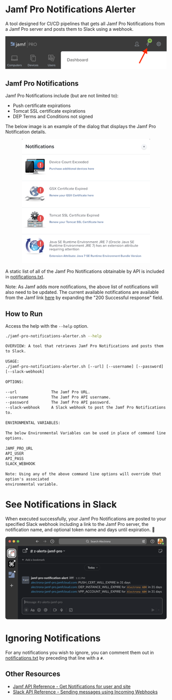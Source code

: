 # Jamf Pro Notifications Alerter

A tool designed for CI/CD pipelines that gets all Jamf Pro Notifications from a Jamf Pro server and posts them to Slack using a webhook.

![Jamf Pro Notifications in toolbar](images/jamf-pro-notifications-in-toolbar.png)

## Jamf Pro Notifications

Jamf Pro Notifications include (but are not limited to):
- Push certificate expirations
- Tomcat SSL certificate expirations
- DEP Terms and Conditions not signed

The below image is an example of the dialog that displays the Jamf Pro Notification details.

<center><img alt="Jamf Pro Notifications Dialog" src="images/jamf-pro-notifications-dialog.png" width="400"></center>

A static list of all of the Jamf Pro Notifications obtainable by API is included in [notifications.txt](notifications.txt).

Note: As Jamf adds more notifications, the above list of notifications will also need to be updated. The current available notifications are available from the Jamf link [here](#other-resources) by expanding the "200 Successful response" field.

## How to Run

Access the help with the `--help` option.

```sh
./jamf-pro-notifications-alerter.sh --help
```

```
OVERVIEW: A tool that retrieves Jamf Pro Notifications and posts them to Slack.

USAGE:
./jamf-pro-notifications-alerter.sh [--url] [--username] [--password] [--slack-webhook]

OPTIONS: 

--url               The Jamf Pro URL.
--username          The Jamf Pro API username.
--password          The Jamf Pro API password.
--slack-webhook     A Slack webhook to post the Jamf Pro Notifications to.

ENVIRONMENTAL VARIABLES:

The below Environmental Variables can be used in place of command line options.

JAMF_PRO_URL
API_USER
API_PASS
SLACK_WEBHOOK

Note: Using any of the above command line options will override that option's associated
environmental variable.
```

# See Notifications in Slack

When executed successfully, your Jamf Pro Notifications are posted to your specified Slack webhook including a link to the Jamf Pro server, the notification name, and optional token name and days until expiration. 🎉

![Jamf Pro Notifications in Slack](images/jamf-pro-notifications-in-slack.png)

# Ignoring Notifications

For any notifications you wish to ignore, you can comment them out in [notifications.txt](notifications.txt) by preceding that line with a `#`.

## Other Resources

- [Jamf API Reference - Get Notifications for user and site](https://developer.jamf.com/jamf-pro/reference/get_v1-notifications)
- [Slack API Reference - Sending messages using Incoming Webhooks](https://api.slack.com/messaging/webhooks)